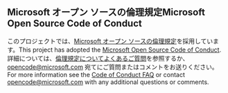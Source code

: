 ## <a name="microsoft-open-source-code-of-conduct"></a><span data-ttu-id="e8629-101">Microsoft オープン ソースの倫理規定</span><span class="sxs-lookup"><span data-stu-id="e8629-101">Microsoft Open Source Code of Conduct</span></span>
<span data-ttu-id="e8629-102">このプロジェクトでは、[Microsoft オープン ソースの倫理規定](https://opensource.microsoft.com/codeofconduct/)を採用しています。</span><span class="sxs-lookup"><span data-stu-id="e8629-102">This project has adopted the [Microsoft Open Source Code of Conduct](https://opensource.microsoft.com/codeofconduct/).</span></span>
<span data-ttu-id="e8629-103">詳細については、[倫理規定についてよくあるご質問](https://opensource.microsoft.com/codeofconduct/faq/)を参照するか、[opencode@microsoft.com](mailto:opencode@microsoft.com) 宛てにご質問またはコメントをお送りください。</span><span class="sxs-lookup"><span data-stu-id="e8629-103">For more information see the [Code of Conduct FAQ](https://opensource.microsoft.com/codeofconduct/faq/) or contact [opencode@microsoft.com](mailto:opencode@microsoft.com) with any additional questions or comments.</span></span>